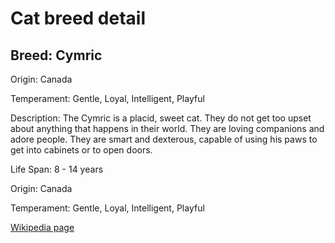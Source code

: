 
<!DOCTYPE html>
<html>
   <head>
        <title>Cat Detail</title>
        <link rel="stylesheet" href="/css/styles.css">
        <link rel="stylesheet" href="/css/cat-detail.css">
   </head>
    <body>
        <h1>Cat breed detail</h1>
        <h2>Breed: Cymric</h2>
        <p>Origin: Canada</p>
        <p>Temperament: Gentle, Loyal, Intelligent, Playful</p>
        <p>Description: The Cymric is a placid, sweet cat. They do not get too upset about anything that happens in their world. They are loving companions and adore people. They are smart and dexterous, capable of using his paws to get into cabinets or to open doors.</p>
        <p>Life Span: 8 - 14 years</p>
        <p>Origin: Canada</p>
        <p>Temperament: Gentle, Loyal, Intelligent, Playful</p>
        <p><a href=https://en.wikipedia.org/wiki/Cymric_(cat)>Wikipedia page</a></p>
<!--        <p><a href=undefined>Image</a></p>-->
     </body>
</html>
        